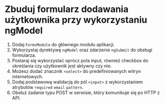 # Zbuduj formularz dodawania użytkownika przy wykorzystaniu ngModel

1. Dodaj `FormsModule` do głównego modułu aplikacji.
2. Wykorzystaj dyrektywę `ngModel` oraz zdarzenie `ngSubmit` do obsługi formularza.
3. Postaraj się wykorzystać oprócz pola input, również checkbox do określania czy użytkownik jest aktywny czy nie.
4. Możesz dodać znacznik `<select>` do predefiniowanych witryn internetowych.
5. Dodaj podstawową walidację do pól `<input>` z wykorzystaniem atrybutów `required` `email` `pattern`.
6. Obsłuż żadanie typu POST w serwisie, który komunikuje się po HTTP z API.
